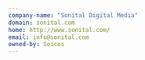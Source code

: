 ```yaml
---
company-name: "Sonital Digital Media"
domain: sonital.com
home: http://www.sonital.com/
email: info@sonital.com
owned-by: Soicos
---
```




